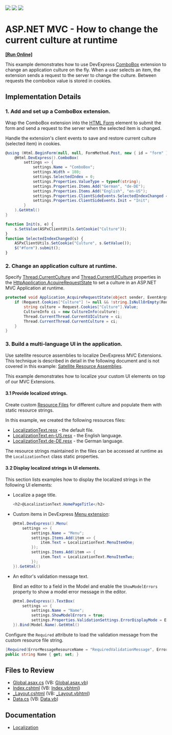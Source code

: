 <!-- default badges list -->
![](https://img.shields.io/endpoint?url=https://codecentral.devexpress.com/api/v1/VersionRange/128566207/14.1.3%2B)
[![](https://img.shields.io/badge/Open_in_DevExpress_Support_Center-FF7200?style=flat-square&logo=DevExpress&logoColor=white)](https://supportcenter.devexpress.com/ticket/details/T108173)
[![](https://img.shields.io/badge/📖_How_to_use_DevExpress_Examples-e9f6fc?style=flat-square)](https://docs.devexpress.com/GeneralInformation/403183)
<!-- default badges end -->

# ASP.NET MVC - How to change the current culture at runtime
<!-- run online -->
**[[Run Online]](https://codecentral.devexpress.com/t108173/)**
<!-- run online end -->

This example demonstrates how to use DevExpress [ComboBox](https://docs.devexpress.com/AspNetMvc/8984/components/data-editors-extensions/combobox) extension to change an application culture on the fly. When a user selects an item, the extension sends a request to the server to change the culture.  Between requests the combobox value is stored in cookies.

## Implementation Details

### 1. Add and set up a ComboBox extension.

Wrap the ComboBox extension into the [HTML Form](https://www.w3schools.com/html/html_forms.asp) element to submit the form and send a request to the server when the selected item is changed. 

Handle the extension's client events to save and restore current culture (selected item) in cookies.

```cs  
@using (Html.BeginForm(null, null, FormMethod.Post, new { id = "form" })) {  
    @Html.DevExpress().ComboBox(  
        settings => {  
            settings.Name = "ComboBox";  
            settings.Width = 180;  
            settings.SelectedIndex = 0;  
            settings.Properties.ValueType = typeof(string);  
            settings.Properties.Items.Add("German", "de-DE");  
            settings.Properties.Items.Add("English", "en-US");  
            settings.Properties.ClientSideEvents.SelectedIndexChanged = "SelectedIndexChanged";  
            settings.Properties.ClientSideEvents.Init = "Init";  
        }  
    ).GetHtml()  
}  
```  

```js
function Init(s, e) {
    s.SetValue(ASPxClientUtils.GetCookie("Culture"));
}
function SelectedIndexChanged(s) {
    ASPxClientUtils.SetCookie("Culture", s.GetValue());
    $("#form").submit();
}
```

### 2. Change an application culture at runtime.

Specify [Thread.CurrentCulture](https://learn.microsoft.com/en-us/dotnet/api/system.threading.thread.currentculture) and [Thread.CurrentUICulture](https://learn.microsoft.com/en-us/dotnet/api/system.threading.thread.currentuiculture) properties in the [HttpApplication.AcquireRequestState](https://learn.microsoft.com/en-us/dotnet/api/system.web.httpapplication.acquirerequeststate) to set a culture in an ASP.NET MVC Application at runtime.

```cs  
protected void Application_AcquireRequestState(object sender, EventArgs e) {  
    if (Request.Cookies["Culture"] != null && !string.IsNullOrEmpty(Request.Cookies["Culture"].Value)) {  
        string culture = Request.Cookies["Culture"].Value;  
        CultureInfo ci = new CultureInfo(culture);  
        Thread.CurrentThread.CurrentUICulture = ci;  
        Thread.CurrentThread.CurrentCulture = ci;  
    }  
}  
```  

### 3. Build a multi-language UI in the application.

Use satellite resource assemblies to localize DevExpress MVC Extensions. This technique is described in detail in the following document and is not covered in this example: [Satellite Resource Assemblies](https://docs.devexpress.com/AspNet/12050/common-concepts/localization/satellite-resource-assemblies).

This example demonstrates how to localize your custom UI elements on top of our MVC Extensions.

#### 3.1 Provide localized strings.

Create custom [Resource Files](https://learn.microsoft.com/en-us/previous-versions/windows/silverlight/dotnet-windows-silverlight/cc296240(v=vs.95)) for different culture and populate them with static resource strings. 

In this example, we created the following resources files:

* [LocalizationText.resx](./CS/Localization/Content/LocalizationText.resx) - the default file.
* [LocalizationText.en-US.resx](./CS/Localization/Content/LocalizationText.en-US.resx) - the English language.
* [LocalizationText.de-DE.resx](./CS/Localization/Content/LocalizationText.de-DE.resx) - the German language.

The resource strings maintained in the files can be accessed at runtime as the `LocalizationText` class static properties.

#### 3.2 Display localized strings in UI elements.

This section lists examples how to display the localized strings in the following UI elements:

* Localize a page title.

    ```cs  
    <h2>@LocalizationText.HomePageTitle</h2>  
    ```  

* Custom items in DevExpress [Menu extension](https://docs.devexpress.com/AspNetMvc/8968/components/site-navigation-and-layout/menu):  
  
    ```cs  
    @Html.DevExpress().Menu(  
        settings => {  
            settings.Name = "Menu";  
            settings.Items.Add(item => {  
                item.Text = LocalizationText.MenuItemOne;  
            });  
            settings.Items.Add(item => {  
                item.Text = LocalizationText.MenuItemTwo;  
            });  
    }).GetHtml()  
    ```  

* An editor's validation message text.

    Bind an editor to a field in the Model and enable the `ShowModelErrors` property to show a model error message in the editor.

    ```cs  
    @Html.DevExpress().TextBox(  
        settings => {  
            settings.Name = "Name";  
            settings.ShowModelErrors = true;  
            settings.Properties.ValidationSettings.ErrorDisplayMode = ErrorDisplayMode.ImageWithText;  
    }).Bind(Model.Name).GetHtml()  
    ```  

Configure the `Required` attribute to load the validation message from the custom resource file string. 

```cs
[Required(ErrorMessageResourceName = "RequiredValidationMessage", ErrorMessageResourceType = typeof(LocalizationText))]
public string Name { get; set; }
```

## Files to Review

* [Global.asax.cs](./CS/Localization/Global.asax.cs) (VB: [Global.asax.vb](./VB/Localization/Global.asax.vb))
* [Index.cshtml](./CS/Localization/Views/Home/Index.cshtml) (VB: [Index.vbhtml](./VB/Localization/Views/Home/Index.vbhtml))
* [_Layout.cshtml](./CS/Localization/Views/Shared/_Layout.cshtml) (VB: [_Layout.vbhtml](./VB/Localization/Views/Shared/_Layout.vbhtml))
* [Data.cs](./CS/Localization/Models/Data.cs) (VB: [Data.vb](./VB/Localization/Models/Data.vb))

## Documentation

* [Localization](https://docs.devexpress.com/AspNetMvc/402209/common-features/localization)
